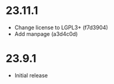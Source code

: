 # 23.11.1

 - Change license to LGPL3+ (f7d3904)
 - Add manpage (a3d4c0d)

# 23.9.1

 - Initial release
